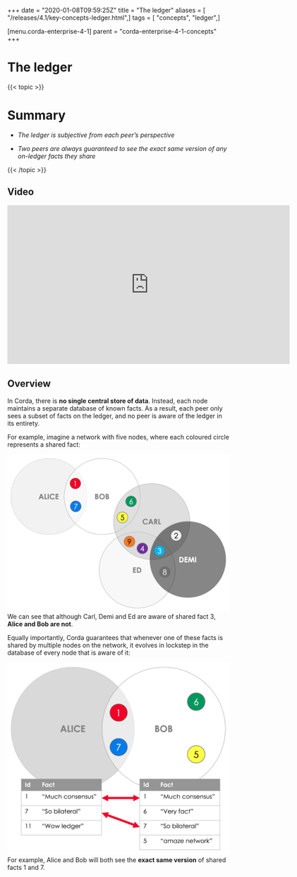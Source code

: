 +++
date = "2020-01-08T09:59:25Z"
title = "The ledger"
aliases = [ "/releases/4.1/key-concepts-ledger.html",]
tags = [ "concepts", "ledger",]

[menu.corda-enterprise-4-1]
parent = "corda-enterprise-4-1-concepts"
+++


# The ledger


{{< topic >}}
# Summary


* *The ledger is subjective from each peer’s perspective*


* *Two peers are always guaranteed to see the exact same version of any on-ledger facts they share*



{{< /topic >}}
## Video

<iframe src="https://player.vimeo.com/video/213812040" width="640" height="360" frameborder="0" webkitallowfullscreen="true" mozallowfullscreen="true" allowfullscreen="true"></iframe>


<p></p>

## Overview

In Corda, there is **no single central store of data**. Instead, each node maintains a separate database of known
                facts. As a result, each peer only sees a subset of facts on the ledger, and no peer is aware of the ledger in its
                entirety.

For example, imagine a network with five nodes, where each coloured circle represents a shared fact:

![ledger venn](resources/ledger-venn.png "ledger venn")We can see that although Carl, Demi and Ed are aware of shared fact 3, **Alice and Bob are not**.

Equally importantly, Corda guarantees that whenever one of these facts is shared by multiple nodes on the network, it evolves
                in lockstep in the database of every node that is aware of it:

![ledger table](resources/ledger-table.png "ledger table")For example, Alice and Bob will both see the **exact same version** of shared facts 1 and 7.


